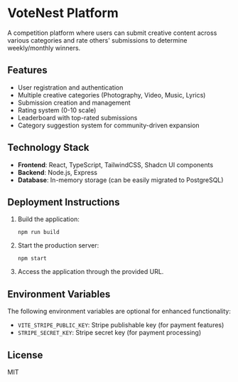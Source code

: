 # VoteNest Platform

A competition platform where users can submit creative content across various categories and rate others' submissions to determine weekly/monthly winners.

## Features

- User registration and authentication
- Multiple creative categories (Photography, Video, Music, Lyrics)
- Submission creation and management
- Rating system (0-10 scale)
- Leaderboard with top-rated submissions
- Category suggestion system for community-driven expansion

## Technology Stack

- **Frontend**: React, TypeScript, TailwindCSS, Shadcn UI components
- **Backend**: Node.js, Express
- **Database**: In-memory storage (can be easily migrated to PostgreSQL)

## Deployment Instructions

1. Build the application:
   ```
   npm run build
   ```

2. Start the production server:
   ```
   npm start
   ```

3. Access the application through the provided URL.

## Environment Variables

The following environment variables are optional for enhanced functionality:

- `VITE_STRIPE_PUBLIC_KEY`: Stripe publishable key (for payment features)
- `STRIPE_SECRET_KEY`: Stripe secret key (for payment processing)

## License

MIT
